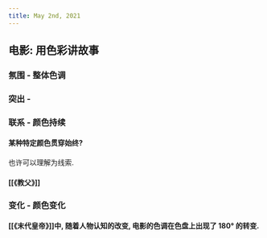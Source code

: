```yaml
---
title: May 2nd, 2021
---
```


## 电影: 用色彩讲故事
### 氛围 - 整体色调
### 突出 -
### 联系 - 颜色持续
#### 某种特定颜色贯穿始终?
也许可以理解为线索.
#### [[《教父》]]
### 变化 - 颜色变化
#### [[《末代皇帝》]]中, 随着人物认知的改变, 电影的色调在色盘上出现了 180° 的转变.
##
